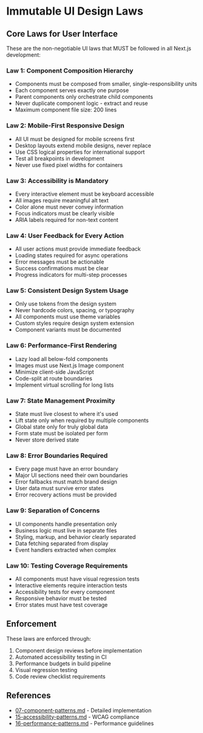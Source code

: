 # Immutable UI Design Laws

## Core Laws for User Interface

These are the non-negotiable UI laws that MUST be followed in all Next.js development:

### Law 1: Component Composition Hierarchy
- Components must be composed from smaller, single-responsibility units
- Each component serves exactly one purpose
- Parent components only orchestrate child components
- Never duplicate component logic - extract and reuse
- Maximum component file size: 200 lines

### Law 2: Mobile-First Responsive Design
- All UI must be designed for mobile screens first
- Desktop layouts extend mobile designs, never replace
- Use CSS logical properties for international support
- Test all breakpoints in development
- Never use fixed pixel widths for containers

### Law 3: Accessibility is Mandatory
- Every interactive element must be keyboard accessible
- All images require meaningful alt text
- Color alone must never convey information
- Focus indicators must be clearly visible
- ARIA labels required for non-text content

### Law 4: User Feedback for Every Action
- All user actions must provide immediate feedback
- Loading states required for async operations
- Error messages must be actionable
- Success confirmations must be clear
- Progress indicators for multi-step processes

### Law 5: Consistent Design System Usage
- Only use tokens from the design system
- Never hardcode colors, spacing, or typography
- All components must use theme variables
- Custom styles require design system extension
- Component variants must be documented

### Law 6: Performance-First Rendering
- Lazy load all below-fold components
- Images must use Next.js Image component
- Minimize client-side JavaScript
- Code-split at route boundaries
- Implement virtual scrolling for long lists

### Law 7: State Management Proximity
- State must live closest to where it's used
- Lift state only when required by multiple components
- Global state only for truly global data
- Form state must be isolated per form
- Never store derived state

### Law 8: Error Boundaries Required
- Every page must have an error boundary
- Major UI sections need their own boundaries
- Error fallbacks must match brand design
- User data must survive error states
- Error recovery actions must be provided

### Law 9: Separation of Concerns
- UI components handle presentation only
- Business logic must live in separate files
- Styling, markup, and behavior clearly separated
- Data fetching separated from display
- Event handlers extracted when complex

### Law 10: Testing Coverage Requirements
- All components must have visual regression tests
- Interactive elements require interaction tests
- Accessibility tests for every component
- Responsive behavior must be tested
- Error states must have test coverage

## Enforcement

These laws are enforced through:
1. Component design reviews before implementation
2. Automated accessibility testing in CI
3. Performance budgets in build pipeline
4. Visual regression testing
5. Code review checklist requirements

## References

- [07-component-patterns.md](./07-component-patterns.md) - Detailed implementation
- [15-accessibility-patterns.md](./15-accessibility-patterns.md) - WCAG compliance
- [16-performance-patterns.md](./16-performance-patterns.md) - Performance guidelines